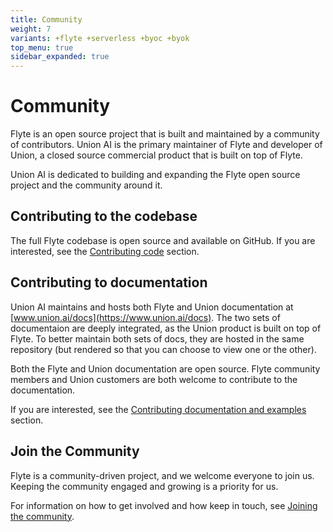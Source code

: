 ```yaml
---
title: Community
weight: 7
variants: +flyte +serverless +byoc +byok
top_menu: true
sidebar_expanded: true
---
```


# Community

Flyte is an open source project that is built and maintained by a community of contributors.
Union AI is the primary maintainer of Flyte and developer of Union, a closed source commercial product that is built on top of Flyte.

Union AI is dedicated to building and expanding the Flyte open source project and the community around it.


## Contributing to the codebase

The full Flyte codebase is open source and available on GitHub.
If you are interested, see the [Contributing code](./contributing-code) section.


## Contributing to documentation

Union AI maintains and hosts both Flyte and Union documentation at [www.union.ai/docs](https://www.union.ai/docs).
The two sets of documentaion are deeply integrated, as the Union product is built on top of Flyte.
To better maintain both sets of docs, they are hosted in the same repository (but rendered so that you can choose to view one or the other).

Both the Flyte and Union documentation are open source.
Flyte community members and Union customers are both welcome to contribute to the documentation.

If you are interested, see the [Contributing documentation and examples](./contributing-docs) section.


## Join the Community

Flyte is a community-driven project, and we welcome everyone to join us.
Keeping the community engaged and growing is a priority for us.

For information on how to get involved and how keep in touch, see [Joining the community](./joining-the-community).

